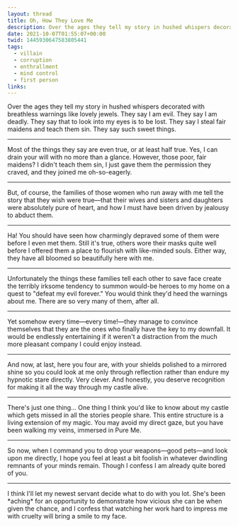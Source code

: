 ```yaml
---
layout: thread
title: Oh, How They Love Me
description: Over the ages they tell my story in hushed whispers decorated with breathless warnings like lovely jewels. They say I am evil. They say I am deadly. They say that to look into my eyes is to be lost. They say I steal fair maidens and teach them sin. They say such sweet things.
date: 2021-10-07T01:55:07+00:00
twid: 1445930647583805441
tags:
  - villain
  - corruption
  - enthrallment
  - mind control
  - first person
links:
---
```

<article class="thread">
<section class="tweet">
<p>Over the ages they tell my story in hushed whispers decorated with breathless warnings like lovely jewels. They say I am evil. They say I am deadly. They say that to look into my eyes is to be lost. They say I steal fair maidens and teach them sin. They say such sweet things.</p>
</section>
<hr class="tweet_sep">
<section class="tweet">
<p>Most of the things they say are even true, or at least half true. Yes, I can drain your will with no more than a glance. However, those poor, fair maidens? I didn't teach them sin, I just gave them the permission they craved, and they joined me oh-so-eagerly.</p>
</section>
<hr class="tweet_sep">
<section class="tweet">
<p>But, of course, the families of those women who run away with me tell the story that they wish were true—that their wives and sisters and daughters were absolutely pure of heart, and how I must have been driven by jealousy to abduct them.</p>
</section>
<hr class="tweet_sep">
<section class="tweet">
<p>Ha! You should have seen how charmingly depraved some of them were before I even met them. Still it's true, others wore their masks quite well before I offered them a place to flourish with like-minded souls. Either way, they have all bloomed so beautifully here with me.</p>
</section>
<hr class="tweet_sep">
<section class="tweet">
<p>Unfortunately the things these families tell each other to save face create the terribly irksome tendency to summon would-be heroes to my home on a quest to "defeat my evil forever." You would think they'd heed the warnings about me. There are so very many of them, after all.</p>
</section>
<hr class="tweet_sep">
<section class="tweet">
<p>Yet somehow every time—every time!—they manage to convince themselves that they are the ones who finally have the key to my downfall. It would be endlessly entertaining if it weren't a distraction from the much more pleasant company I could enjoy instead.</p>
</section>
<hr class="tweet_sep">
<section class="tweet">
<p>And now, at last, here you four are, with your shields polished to a mirrored shine so you could look at me only through reflection rather than endure my hypnotic stare directly. Very clever. And honestly, you deserve recognition for making it all the way through my castle alive.</p>
</section>
<hr class="tweet_sep">
<section class="tweet">
<p>There's just one thing... One thing I think you'd like to know about my castle which gets missed in all the stories people share. This entire structure is a living extension of my magic. You may avoid my direct gaze, but you have been walking my veins, immersed in Pure Me.</p>
</section>
<hr class="tweet_sep">
<section class="tweet">
<p>So now, when I command you to drop your weapons—good pets—and look upon me directly, I hope you feel at least a bit foolish in whatever dwindling remnants of your minds remain. Though I confess I am already quite bored of you.</p>
</section>
<hr class="tweet_sep">
<section class="tweet">
<p>I think I'll let my newest servant decide what to do with you lot. She's been *aching* for an opportunity to demonstrate how vicious she can be when given the chance, and I confess that watching her work hard to impress me with cruelty will bring a smile to my face.</p>
</section>
</article>
